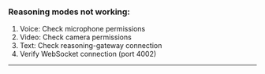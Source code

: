 ### **Reasoning modes not working:**

1. Voice: Check microphone permissions
2. Video: Check camera permissions
3. Text: Check reasoning-gateway connection
4. Verify WebSocket connection (port 4002)

---
